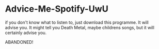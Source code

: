 # Advice-Me-Spotify-UwU
if you don't know what to listen to, just download this programme.
It will advise you. It might tell you Death Metal, maybe childrens songs, but it will certainly advise you.


ABANDONED!
